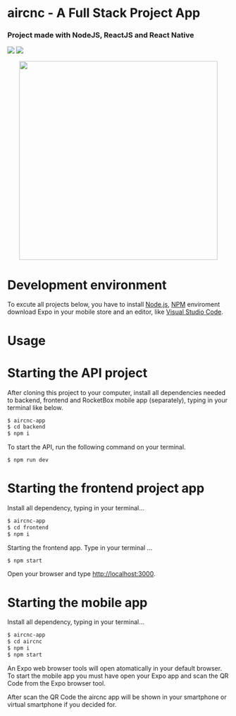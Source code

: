 # aircnc - A Full Stack Project App 

### Project made with NodeJS, ReactJS and React Native

<img src="https://github.com/eltonlazzarin/aircnc-app/blob/master/frontend/browserlogin.png">

<img src="https://github.com/eltonlazzarin/aircnc-app/blob/master/frontend/browsermainpage.png">

<p align="center">
  <img src="https://github.com/eltonlazzarin/aircnc-app/blob/master/aircnc/mobile.gif" hight="500" width="450">
</p>


# Development environment

To excute all projects below, you have to install [Node.js](https://nodejs.org), [NPM](https://www.npmjs.com/) enviroment download Expo in your mobile store and an editor, like [Visual Studio Code](https://code.visualstudio.com/).


# Usage

# Starting the API project

After cloning this project to your computer, install all dependencies needed to backend, frontend and RocketBox mobile app (separately), typing in your terminal like below.

```sh
$ aircnc-app
$ cd backend
$ npm i
```

To start the API, run the following command on your terminal.

```sh
$ npm run dev
```


# Starting the frontend project app

Install all dependency, typing in your terminal...

```sh
$ aircnc-app
$ cd frontend
$ npm i
```

Starting the frontend app. Type in your terminal ...

```sh
$ npm start
```

Open your browser and type [http://localhost:3000](http://localhost:3000).


# Starting the mobile app

Install all dependency, typing in your terminal...


```sh
$ aircnc-app
$ cd aircnc
$ npm i
$ npm start
```

An Expo web browser tools will open atomatically in your default browser. To start the mobile app you must have open your Expo app and scan the QR Code from the Expo browser tool.

After scan the QR Code the aircnc app will be shown in your smartphone or virtual smartphone if you decided for.
